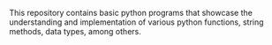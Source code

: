 This repository contains basic python programs that showcase the understanding and implementation of various python functions, string methods, data types, among others.
